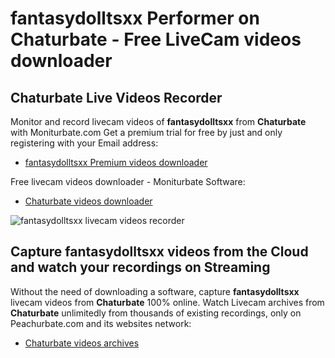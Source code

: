 # fantasydolltsxx Performer on Chaturbate - Free LiveCam videos downloader

## Chaturbate Live Videos Recorder

Monitor and record livecam videos of **fantasydolltsxx** from **Chaturbate** with Moniturbate.com
Get a premium trial for free by just and only registering with your Email address:
* [fantasydolltsxx Premium videos downloader](https://moniturbate.com/request-demo-licence-key.html)

Free livecam videos downloader - Moniturbate Software:
* [Chaturbate videos downloader](https://moniturbate.com/moniturbate-download-software.html)

![fantasydolltsxx livecam videos recorder](https://peachurnet.com/templates/moniturbate-software.png)


## Capture fantasydolltsxx videos from the Cloud and watch your recordings on Streaming

Without the need of downloading a software, capture **fantasydolltsxx** livecam videos from **Chaturbate** 100% online.
Watch Livecam archives from **Chaturbate** unlimitedly from thousands of existing recordings, only on Peachurbate.com and its websites network:
* [Chaturbate videos archives](https://peachurnet.com/)